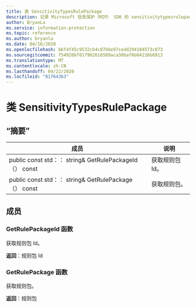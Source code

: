 ```yaml
---
title: 类 SensitivityTypesRulePackage
description: 记录 Microsoft 信息保护（MIP） SDK 的 sensitivitytypesrulepackage：：未定义的类。
author: BryanLa
ms.service: information-protection
ms.topic: reference
ms.author: bryanla
ms.date: 04/16/2020
ms.openlocfilehash: b6f4f45c9532cb4c87bbe97cedd294184573c873
ms.sourcegitcommit: f54920bf017902616589aca30baf6b64216b6913
ms.translationtype: MT
ms.contentlocale: zh-CN
ms.lasthandoff: 04/22/2020
ms.locfileid: "81764363"
---
```

# <a name="class-sensitivitytypesrulepackage"></a>类 SensitivityTypesRulePackage 
  
## <a name="summary"></a>“摘要”
 成员                        | 说明                                
--------------------------------|---------------------------------------------
public const std：： string& GetRulePackageId （） const  |  获取规则包 Id。
public const std：： string& GetRulePackage （） const  |  获取规则包。
  
## <a name="members"></a>成员
  
### <a name="getrulepackageid-function"></a>GetRulePackageId 函数
获取规则包 Id。

  
**返回**：规则包 Id
  
### <a name="getrulepackage-function"></a>GetRulePackage 函数
获取规则包。

  
**返回**：规则包